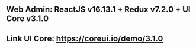 

## Web Admin: ReactJS v16.13.1 + Redux v7.2.0  + UI Core v3.1.0
## Link UI Core: https://coreui.io/demo/3.1.0
